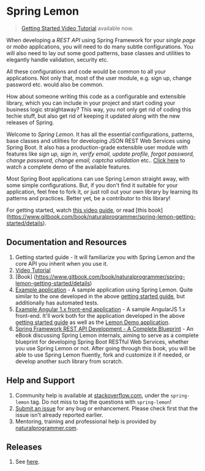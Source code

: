 # Spring Lemon

> [Getting Started Video Tutorial](https://gum.co/IKqz) available now. 

When developing a *REST API* using Spring Framework for your *single page* or *mobo* applications, you will need to do many subtle configurations. You will also need to lay out some good patterns, base classes and utilities to elegantly handle validation, security etc.

All these configurations and code would be common to all your applications. Not only that, most of the user module, e.g. sign up, change password etc. would also be common.

How about someone writing this code as a configurable and extensible library, which you can include in your project and start coding your business logic straightaway? This way, you not only get rid of coding this techie stuff, but also get rid of keeping it updated along with the new releases of Spring.

Welcome to *Spring Lemon*. It has all the essential configurations, patterns, base classes and utilities for developing JSON REST Web Services using Spring Boot. It also has a production-grade extensible user module with features like *sign up, sign in, verify email, update profile, forgot password, change password, change email, captcha validation* etc.. [Click here](https://www.youtube.com/watch?v=bDW6ICmJaJs) to watch a complete demo of the available features.

Most Spring Boot applications can use Spring Lemon straight away, with some simple configurations. But, if you don't find it suitable for your application, feel free to fork it, or just roll out your own library by learning its patterns and practices. Better yet, be a contributor to this library!

For getting started, watch [this video guide](https://gumroad.com/l/IKqz#), or read [this book] (https://www.gitbook.com/book/naturalprogrammer/spring-lemon-getting-started/details). 

## Documentation and Resources

1. Getting started guide - It will familiarize you with Spring Lemon and the core API you inherit when you use it.
 1. [Video Tutorial](https://gum.co/IKqz)
 1. [Book]
(https://www.gitbook.com/book/naturalprogrammer/spring-lemon-getting-started/details)
1. [Example application](https://github.com/naturalprogrammer/lemon-demo) - A sample application using Spring Lemon. Quite similar to the one developed in the above [getting started guide](https://www.gitbook.com/book/naturalprogrammer/spring-lemon-getting-started/details), but additionally has automated tests.
1. [Example Angular 1.x front-end application](https://github.com/naturalprogrammer/lemon-demo-angular1) - A sample AngularJS 1.x front-end. It'll work both for the application developed in the above [getting started guide](https://www.gitbook.com/book/naturalprogrammer/spring-lemon-getting-started/details) as well as the [Lemon Demo application](https://github.com/naturalprogrammer/lemon-demo). 
1. [Spring Framework REST API Development - A Complete Blueprint](https://gum.co/exuo/associate) - An eBook discussing Spring Lemon internals, aiming to serve as a complete blueprint for developing Spring Boot RESTful Web Services, whether you use Spring Lemon or not. After going through this book, you will be able to use Spring Lemon fluently, fork and customize it if needed, or develop another such library from scratch.

## Help and Support
1. Community help is available at [stackoverflow.com](http://stackoverflow.com/questions/tagged/spring-lemon), under the `spring-lemon` tag. Do not miss to tag the questions with `spring-lemon`!
1. [Submit an issue](https://github.com/naturalprogrammer/spring-lemon/issues) for any bug or enhancement. Please check first that the issue isn't already reported earlier.
1. Mentoring, training and professional help is provided by [naturalprogrammer.com](http://www.naturalprogrammer.com/consulting/).

## Releases

1. See [here](https://github.com/naturalprogrammer/spring-lemon/releases).
